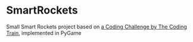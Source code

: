 # SmartRockets
Small Smart Rockets project based on <a href='https://www.youtube.com/watch?v=bGz7mv2vD6g&ab_channel=TheCodingTrain'>a Coding Challenge by The Coding Train</a>, implemented in PyGame
